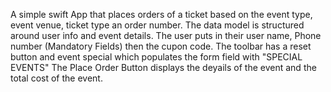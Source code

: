 A simple swift App that places orders of a ticket based on the event type, event venue, ticket type an order number. 
The data model is structured around user info and event details.
The user puts in their user name, Phone number (Mandatory Fields) then the cupon code.
The toolbar has a reset button and event special which populates the form field with "SPECIAL EVENTS"
The Place Order Button displays the deyails of the event and the total cost of the event.

